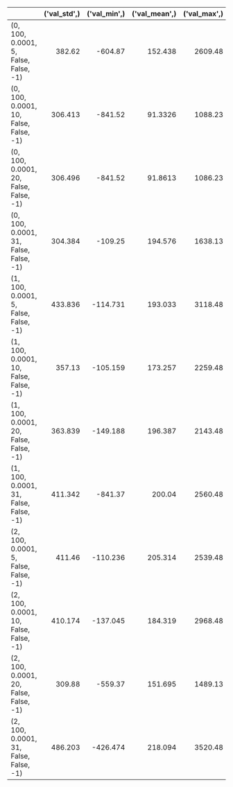 |                                        |   ('val_std',) |   ('val_min',) |   ('val_mean',) |   ('val_max',) |   ('train_std',) |   ('train_min',) |   ('train_mean',) |   ('train_max',) |   ('test_std',) |   ('test_min',) |   ('test_mean',) |   ('test_max',) |
|:---------------------------------------|---------------:|---------------:|----------------:|---------------:|-----------------:|-----------------:|------------------:|-----------------:|----------------:|----------------:|-----------------:|----------------:|
| (0, 100, 0.0001, 5, False, False, -1)  |        382.62  |       -604.87  |        152.438  |        2609.48 |          615.069 |         -4049.98 |           118.833 |          6505.05 |         356.136 |        -141.429 |          165.413 |         1673.69 |
| (0, 100, 0.0001, 10, False, False, -1) |        306.413 |       -841.52  |         91.3326 |        1088.23 |          668.771 |         -4682.99 |           104.664 |          7312.05 |         376.024 |        -141.429 |          167.764 |         1809.69 |
| (0, 100, 0.0001, 20, False, False, -1) |        306.496 |       -841.52  |         91.8613 |        1086.23 |          764.586 |         -4660.99 |           119.284 |          9886    |         372.057 |        -141.429 |          166.898 |         1779.19 |
| (0, 100, 0.0001, 31, False, False, -1) |        304.384 |       -109.25  |        194.576  |        1638.13 |          773.695 |          -804.01 |           204.145 |         10004    |         385.91  |        -211.333 |          164.378 |         2245.26 |
| (1, 100, 0.0001, 5, False, False, -1)  |        433.836 |       -114.731 |        193.033  |        3118.48 |          613.546 |         -2121.98 |           153.057 |          9607    |         307.129 |        -141.429 |          141.201 |         1795.59 |
| (1, 100, 0.0001, 10, False, False, -1) |        357.13  |       -105.159 |        173.257  |        2259.48 |          708.972 |         -1911.98 |           150.384 |         13950    |         295.142 |        -131.239 |          126.943 |         1816.34 |
| (1, 100, 0.0001, 20, False, False, -1) |        363.839 |       -149.188 |        196.387  |        2143.48 |          510.823 |         -1981.98 |           149.501 |          5692.99 |         299.932 |        -143.524 |          135.629 |         1721.34 |
| (1, 100, 0.0001, 31, False, False, -1) |        411.342 |       -841.37  |        200.04   |        2560.48 |          570.369 |          -954.82 |           183.152 |          5502.99 |         329.783 |        -136.667 |          150.482 |         1924.59 |
| (2, 100, 0.0001, 5, False, False, -1)  |        411.46  |       -110.236 |        205.314  |        2539.48 |          614.797 |         -1363.99 |           172.798 |          8759    |         327.092 |        -136.334 |          156.058 |         1894.84 |
| (2, 100, 0.0001, 10, False, False, -1) |        410.174 |       -137.045 |        184.319  |        2968.48 |          471.157 |         -2460.01 |           117.884 |          5574.99 |         266.709 |        -135.905 |          115.35  |         1585.59 |
| (2, 100, 0.0001, 20, False, False, -1) |        309.88  |       -559.37  |        151.695  |        1489.13 |          543.835 |         -3408.98 |           131.353 |          5019.99 |         272.951 |        -134.858 |          132.711 |         1478.84 |
| (2, 100, 0.0001, 31, False, False, -1) |        486.203 |       -426.474 |        218.094  |        3520.48 |          568.527 |         -2378.51 |           176.253 |          5733.99 |         402.836 |        -141.429 |          182.691 |         2336.09 |